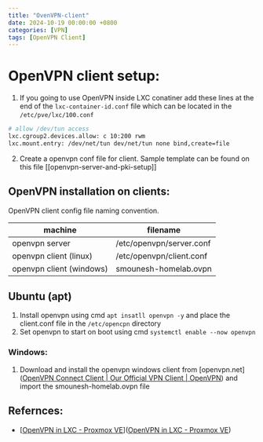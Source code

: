 ```yaml
---
title: "OvenVPN-client"
date: 2024-10-19 00:00:00 +0800
categories: [VPN]
tags: [OpenVPN Client]
---  
```

# OpenVPN client setup:

1. If you going to use OpenVPN inside LXC conatiner add these lines at the end of the  `lxc-container-id.conf` file which can be located in the `/etc/pve/lxc/100.conf`
```sh
# allow /dev/tun access
lxc.cgroup2.devices.allow: c 10:200 rwm
lxc.mount.entry: /dev/net/tun dev/net/tun none bind,create=file
```
2. Create a openvpn conf file for client. Sample template can be found on this file [[openvpn-server-and-pki-setup]]

## OpenVPN installation on clients:
OpenVPN client config file naming convention. 

| machine                  | filename                         |
|     --------             |       -------------              |
| openvpn server           | /etc/openvpn/server.conf         |
| openvpn client (linux)   | /etc/openvpn/client.conf         |
| openvpn client (windows) | smounesh-homelab.ovpn            |

## Ubuntu (apt)
1. Install openvpn using cmd `apt insatll openvpn -y` and place the client.conf file in the `/etc/opencpn` directory
2. Set openvpn to start on boot using cmd `systemctl enable --now openvpn`

### Windows:
1. Download and install the openvpn windows client from [openvpn.net]([OpenVPN Connect Client | Our Official VPN Client | OpenVPN](https://openvpn.net/vpn-client/)) and import the smounesh-homelab.ovpn file

## Refernces:
* [[OpenVPN in LXC - Proxmox VE](https://pve.proxmox.com/wiki/OpenVPN_in_LXC)]([OpenVPN in LXC - Proxmox VE](https://pve.proxmox.com/wiki/OpenVPN_in_LXC))
